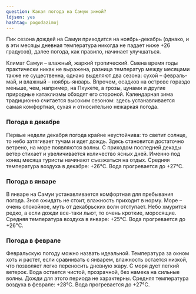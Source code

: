 ```yaml
---
question: Какая погода на Самуи зимой?
ldjson: yes
hashtag: pogodazimoj
---
```


Пик сезона дождей на Самуи приходится на ноябрь-декабрь (однако, и в эти месяцы дневная температура никогда не падает ниже +26 градусов), далее погода, как правило, начинает улучшаться.

Климат Самуи – влажный, жаркий тропический. Смена время годы практически никак не выражена, разница температур между месяцами также не существенна, однако выделяют два сезона: сухой – февраль-май, и влажный – ноябрь-январь. Впрочем, осадков на острове гораздо меньше, чем, например, на Пхукете, а грозы, цунами и другие природные катаклизмы обходят его стороной. Календарная зима традиционно считается высоким сезоном: здесь устанавливается самая комфортная, сухая и относительно нежаркая погода.

### Погода в декабре

Первые недели декабря погода крайне неустойчива: то светит солнце, то небо затягивает тучам и идет дождь. Здесь становится достаточно ветрено, на море появляются волны.
С приходом последней декады ветер стихает и увеличивается количество ясных дней. Именно под конец месяца туристы начинают съезжаться на отдых. Средняя температура воздуха в декабре: +26°C. Вода прогревается до +27°C.

### Погода в январе

В январе на Самуи устанавливается комфортная для пребывания погода. Зноя ожидать не стоит, влажность приходит в норму. Море – очень спокойное, муть от декабрьских волн отступает. Небо хмурится редко, а если дожди все-таки льют, то очень кроткие, моросящие. Средняя температура воздуха в январе: +25°C. Вода прогревается до +26°C.

### Погода в феврале 

Февральскую погоду можно назвать идеальной. Температура за окном хоть и растет, если сравнивать с январем, влажность остается низкой, что позволяет легко переносить дневную жару. С моря дует легкий ветерок. Вода остается чистой, прозрачной, без намека на сильные волны. Дожди для этого периода не характерны. Средняя температура воздуха в феврале: +28°C. Вода прогревается до +27°C.

